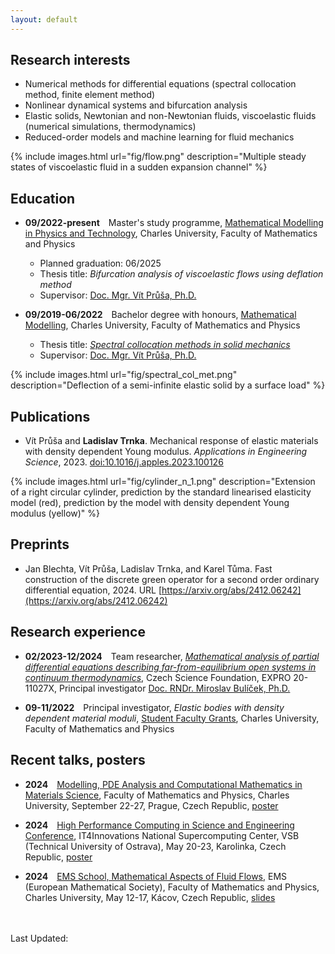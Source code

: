```yaml
---
layout: default
---
```


## Research interests

*   Numerical methods for differential equations (spectral collocation method, finite element method)
*   Nonlinear dynamical systems and bifurcation analysis
*   Elastic solids, Newtonian and non-Newtonian fluids, viscoelastic fluids (numerical simulations, thermodynamics)
*   Reduced-order models and machine learning for fluid mechanics

{% include images.html url="fig/flow.png" description="Multiple steady states of viscoelastic fluid in a sudden expansion channel" %}

## Education

* **09/2022-present**&emsp;Master's study programme, [Mathematical Modelling in Physics and Technology](https://mod.karlin.mff.cuni.cz/study/modelling-mathematics/), Charles University, Faculty of&nbsp;Mathematics and Physics
    * Planned graduation: 06/2025
    * Thesis title: _Bifurcation analysis of viscoelastic flows using deflation method_
    * Supervisor: [Doc. Mgr. Vít Průša, Ph.D.](https://www.karlin.mff.cuni.cz/~prusv/)

* **09/2019-06/2022**&emsp;Bachelor degree with honours, [Mathematical Modelling](https://mod.karlin.mff.cuni.cz/study/mathematical-modelling-bc/), Charles University, Faculty of Mathematics and Physics
    * Thesis title: [_Spectral collocation methods in solid mechanics_](https://dspace.cuni.cz/bitstream/handle/20.500.11956/173829/130332530.pdf?sequence=1&isAllowed=y)
    * Supervisor: [Doc. Mgr. Vít Průša, Ph.D.](https://www.karlin.mff.cuni.cz/~prusv/)

{% include images.html url="fig/spectral_col_met.png" description="Deflection of a semi-infinite elastic solid by
a surface load" %}

## Publications

*  Vít Průša and **Ladislav Trnka**. Mechanical response of elastic materials with density dependent Young modulus. _Applications in Engineering Science_, 2023. [doi:10.1016/j.apples.2023.100126](https://doi.org/10.1016/j.apples.2023.100126)

{% include images.html url="fig/cylinder_n_1.png" description="Extension of a right circular cylinder, prediction by the standard linearised elasticity model (red), prediction by the model with density dependent Young modulus (yellow)" %}

## Preprints

* Jan Blechta, Vít Průša, Ladislav Trnka, and Karel Tůma. Fast construction of the discrete green operator for a second order ordinary differential equation, 2024. URL [https://arxiv.org/abs/2412.06242](https://arxiv.org/abs/2412.06242)

## Research experience

*  **02/2023-12/2024**&emsp;Team researcher, [_Mathematical analysis of partial differential equations describing far-from-equilibrium open systems in continuum thermodynamics_](https://www.karlin.mff.cuni.cz/~mbul8060/expro2020/info.html), Czech Science Foundation, EXPRO 20-11027X, Principal investigator [Doc. RNDr. Miroslav Bulíček, Ph.D.](https://www.karlin.mff.cuni.cz/~mbul8060/)

* **09-11/2022**&emsp;Principal investigator, _Elastic bodies with density dependent material moduli_, [Student Faculty Grants](https://www.mff.cuni.cz/en/students/bc-mgr/sfg), Charles University, Faculty of Mathematics and Physics 

## Recent talks, posters

* **2024**&emsp;[Modelling, PDE Analysis and Computational Mathematics in Materials Science](https://www.karlin.mff.cuni.cz/~prusv/ncmm/conference/mpde/info.html), Faculty of Mathematics and Physics, Charles University, September 22-27, Prague, Czech Republic,  [poster](conferences/poster_mpde2024.pdf)

* **2024**&emsp;[High Performance Computing in Science and Engineering Conference](https://hpcse.it4i.cz/HPCSE24/), IT4Innovations National Supercomputing Center, VSB (Technical University of Ostrava), May 20-23, Karolinka, Czech Republic,  [poster](conferences/poster_hpcse2024.pdf)

* **2024**&emsp;[EMS School, Mathematical Aspects of Fluid Flows](https://ems-maff.cuni.cz/), EMS (European Mathematical Society), Faculty of Mathematics and Physics, Charles University, May 12-17, Kácov, Czech Republic,  [slides](conferences/kacov2024.pdf)

<br>
<br>
Last Updated: <span id="time"></span>
<script>
var date = new Date(document.lastModified);
var dd = date.getDate(); 
var yyyy = date.getFullYear(); 
const months = ["January","February","March","April", "May", "June","July", "August","September", "October", "November", "December"];
var currentMonthName = months[date.getMonth()];
var datetime = currentMonthName + " " + dd + ", " + yyyy; 
document.getElementById("time").innerHTML = datetime;
</script>
